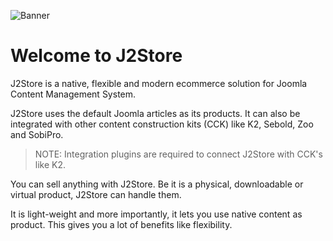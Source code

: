 

![Banner](./assets/images/userguide_banner_design.png)

Welcome to J2Store
=======

J2Store is a native, flexible and modern ecommerce solution for Joomla Content Management System. 

J2Store uses the default Joomla articles as its products. It can also be integrated with other content construction kits (CCK) like K2, Sebold, Zoo and SobiPro. 
>NOTE: Integration plugins are required to connect J2Store with CCK's like K2.

You can sell anything with J2Store. Be it is a physical, downloadable or virtual product, J2Store can handle them.

It is light-weight and more importantly, it lets you use native content as product. This gives you a lot of benefits like  flexibility.

